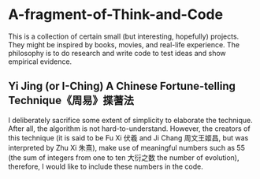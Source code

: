 # A-fragment-of-Think-and-Code
This is a collection of certain small (but interesting, hopefully) projects. They might be inspired by books, movies, and real-life experience. The philosophy is to do research and write code to test ideas and show empirical evidence.
## Yi Jing (or I-Ching) A Chinese Fortune-telling Technique《周易》揲蓍法  
I deliberately sacrifice some extent of simplicity to elaborate the technique. After all, the algorithm is not hard-to-understand. However, the creators of this technique (it is said to be Fu Xi 伏羲 and Ji Chang 周文王姬昌, but was interpreted by Zhu Xi 朱熹), make use of meaningful numbers such as 55 (the sum of integers from one to ten 大衍之数 the number of evolution), therefore, I would like to include these numbers in the code.
